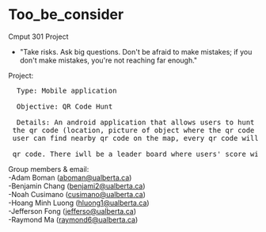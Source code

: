 # Too_be_consider
Cmput 301 Project
- "Take risks. Ask big questions. Don't be afraid to make mistakes; if you don't make mistakes, you're not reaching far enough."

Project: <br />
<pre>
  Type: Mobile application <br />
  Objective: QR Code Hunt <br />
  Details: An android application that allows users to hunt QR code. Every user will get a score by scanning different qr code, the information of       <br /> the qr code (location, picture of object where the qr code located, score of the qr code) will be stored and seen by other user. Every         <br /> user can find nearby qr code on the map, every qr code will have a description which shows the object picture, found user, score od the 
    <br /> qr code. There iwll be a leader board where users' score will be stored and compete for the highest score.
</pre>
  
Group members & email: <br />
-Adam Boman (aboman@ualberta.ca) <br />
-Benjamin Chang (benjami2@ualberta.ca) <br />
-Noah Cusimano (cusimano@ualberta.ca) <br />
-Hoang Minh Luong (hluong1@ualberta.ca) <br />
-Jefferson Fong (jefferso@ualberta.ca) <br />
-Raymond Ma (raymond6@ualberta.ca) <br />
